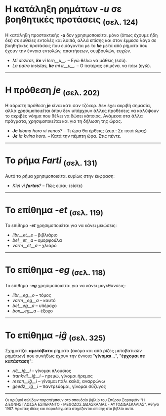 # Η κατάληξη ρημάτων *__-u__* σε βοηθητικές προτάσεις <sub>(σελ. 124)</sub>

Η κατάληξη προστακτικής *__-u__* δεν χρησιμοποιείται μόνο (όπως έχουμε ήδη δει) σε ευθείες εντολές και λοιπά, αλλά επίσης και στον έμμεσο λόγο σε βοηθητικές προτάσεις που εισάγονται με το *__ke__* μετά από ρήματα που έχουν την έννοια εντολών, απαιτήσεων, συμβουλών, ευχών.

- *Mi deziras, __ke__ vi lern__u__.* – Εγώ θέλω να μάθεις (εσύ).
- *La patro insistas, __ke__ mi ir__u__.* – Ο πατέρας επιμένει να πάω (εγώ). 
---   
# Η πρόθεση *__je__* <sub>(σελ. 202)</sub>

Η αόριστη πρόθεση *__je__* είναι κάτι σαν τζόκερ. Δεν έχει ακριβή σημασία, αλλά χρησιμοποιείται όπου δεν υπάρχουν άλλες προθέσεις να καλύψουν το ακριβές νόημα που θέλει να δώσει κάποιος. Ανάμεσα στα άλλα πράγματα, χρησιμοποιείται και για τη δήλωση της ώρας.

- *__Je__ kioma horo vi venos?* – Τι ώρα θα έρθεις; (κυρ.: Σε ποιά ώρα;)
- *__Je__ la kvina horo.* – Κατά την πέμπτη ώρα. Στις πέντε.
 
---
# Το ρήμα *__Farti__* <sub>(σελ. 131)</sub>

Αυτό το ρήμα χρησιμοποιείται κυρίως στην έκφραση:

- *Kiel vi __fartas__?* – Πώς είσαι; (είστε)

---
# Το επίθημα *__-et__* <sub>(σελ. 119)</sub>

Το επίθημα *__-et__* χρησιμοποιείται για να κάνει μειώσεις:

- *libr__et__o* – βιβλιάριο
- *bel__et__a*  – ομορφούλα
- *varm__et__a* – χλιαρό
 
---
# Το επίθημα *__-eg__* <sub>(σελ. 118)</sub>

Το επίθημα *__-eg__* χρησιμοποιείται για να κάνει μεγεθύνσεις:

- *libr__eg__o*   – τόμος
- *varm__eg__a*  – καυτό
- *bel__eg__a*   – υπέροχο
- *bon__eg__a*   – έξοχο
 
---
# Το επίθημα *__-iĝ__* <sub>(σελ. 325)</sub>

Σχηματίζει __αμετάβατα__ ρήματα (ακόμα και από ρίζες μεταβατικών ρημάτων) που συνήθως έχουν την έννοια "__γίνομαι ..__", "__έρχομαι σε κατάσταση__":

- *riĉ__iĝ__i*          – γίνομαι πλούσιος
- *trankvil__iĝ__i* – ηρεμώ, γίνομαι ήρεμος
- *resan__iĝ__i*    – γίνομαι πάλι καλά, αναρρώνω
- *geedz__iĝ__i*    – παντρεύομαι, γίνομαι σύζυγος
--- 
<sub>Οι αριθμοί σελίδων παραπέμπουν στο σπουδαίο βιβλίο του Σπύρου Σαραφιάν "Η ΔΙΕΘΝΗΣ ΓΛΩΣΣΑ ΕΣΠΕΡΑΝΤΟ - ΜΕΘΟΔΟΣ ΔΙΔΑΣΚΑΛΙΑΣ - ΑΥΤΟΔΙΔΑΣΚΑΛΙΑΣ", Αθήνα 1987. Αρκετές ιδέες και παραδείγματα στηρίζονται επίσης στο βιβλίο αυτό.</sub>
